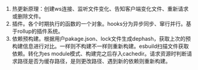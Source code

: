 1. 热更新原理：创建ws连接、监听文件变化、告知客户端变化文件、重新请求或删除文件。
2. 插件。各个时期执行的函数的一个对象。hooks分为异步同步、窜行并行。基于rollup的插件系统。
3. 依赖预构建。根据用户pakage.json、lock文件生成dephash，获取上次的预构建信息进行对比。一样则不构建不一样则重新构建。esbuild扫描文件获取依赖。转化为es module模式、构建完之后存入cachedir。请求资源时判断请求路径是否为缓存路径，是则更改路径、遇到新的依赖则重新构建。